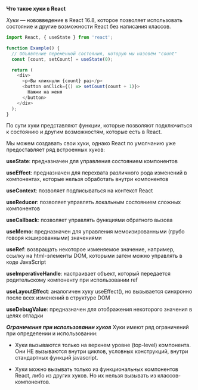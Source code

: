 **Что такое хуки в React**

*Хуки* — нововведение в React 16.8, которое позволяет использовать состояние и другие возможности React без написания классов.

```javaScript
import React, { useState } from 'react';

function Example() {
  // Объявление переменной состояния, которую мы назовём "count"
  const [count, setCount] = useState(0);

  return (
    <div>
      <p>Вы кликнули {count} раз</p>
      <button onClick={() => setCount(count + 1)}>
        Нажми на меня
      </button>
    </div>
  );
}
```


 По сути хуки представляют функции, которые позволяют подключиться к состоянию и другим возможностям, которые есть в React.

Мы можем создавать свои хуки, однако React по умолчанию уже предоставляет ряд встроенных хуков:

**useState**: предназначен для управления состоянием компонентов

**useEffect**: предназначен для перехвата различного рода изменений в компонентах, которые нельзя обработать внутри компонентов

**useContext**: позволяет подписываться на контекст React

**useReducer**: позволяет управлять локальным состоянием сложных компонентов

**useCallback**: позволяет управлять функциями обратного вызова

**useMemo**: предназначен для управления мемоизированными (грубо говоря кэшированными) значениями

**useRef**: возвращать некоторое изменяемое значение, например, ссылку на html-элементы DOM, которыми затем можно управлять в коде JavaScript

**useImperativeHandle**: настраивает объект, который передается родительскому компоненту при использовании ref

**useLayoutEffect**: аналогичен хуку useEffect(), но вызывается синхронно после всех изменений в структуре DOM

**useDebugValue**: предназначен для отображения некоторого значения в целях отладки


***_Ограничения при использовании хуков_***
Хуки имеют ряд ограничений при определении и использовании:

- Хуки вызываются только на верхнем уровне (top-level) компонента. Они НЕ вызываются внутри циклов, условных конструкций, внутри стандартных функций javascript.

- Хуки можно вызывать только из функциональных компонентов React, либо из других хуков. Но их нельзя вызывать из классов-компонентов.